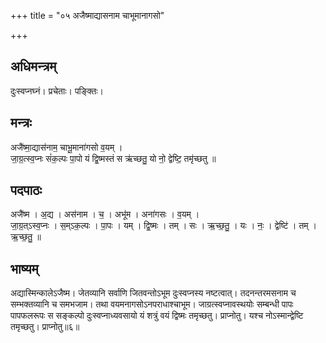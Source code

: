 +++
title = "०५ अजैष्माद्यासनाम चाभूमानागसो"

+++
## अधिमन्त्रम्
दुःस्वप्नघ्नं। प्रचेताः। पङ्क्तिः।

## मन्त्रः
अजै॑ष्मा॒द्यास॑नाम॒ चाभू॒माना॑गसो व॒यम् ।  
जा॒ग्र॒त्स्व॒प्नः सं॑क॒ल्पः पा॒पो यं द्वि॒ष्मस्तं स ऋ॑च्छतु॒ यो नो॒ द्वेष्टि॒ तमृ॑च्छतु ॥

## पदपाठः
अजै॑ष्म । अ॒द्य । अस॑नाम । च॒ । अभू॑म । अना॑गसः । व॒यम् ।  
जा॒ग्र॒त्ऽस्व॒प्नः । स॒म्ऽक॒ल्पः । पा॒पः । यम् । द्वि॒ष्मः । तम् । सः । ऋ॒च्छ॒तु॒ । यः । नः॒ । द्वेष्टि॑ । तम् । ऋ॒च्छ॒तु॒ ॥

## भाष्यम्
अद्यास्मिन्कालेऽजैष्म। जेतव्यानि सर्वाणि जितवन्तोऽभूम दुःस्वप्नस्य नष्टत्वात्। तदनन्तरमसनाम च सम्भक्तव्यानि च समभजाम। तथा वयमनागसोऽनपराधाश्चाभूम। जाग्रत्स्वप्नावस्थयोः सम्बन्धी पापः पापफलरूपः स सङ्कल्पो दुःस्वप्नाध्यवसायो यं शत्रुं वयं द्विष्मः तमृच्छतु। प्राप्नोतु। यश्च नोऽस्मान्द्वेष्टि तमृच्छतु। प्राप्नोतु॥६॥